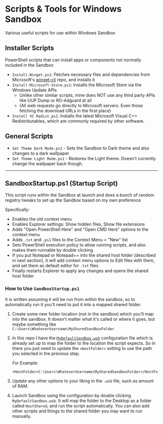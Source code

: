 # Scripts & Tools for Windows Sandbox
Various useful scripts for use within Windows Sandbox

## Installer Scripts

PowerShell scripts that can install apps or components not normally included in the Sandbox

- `Install-Winget.ps1`: Fetches necessary files and dependencies from Microsoft's [winget-cli](https://github.com/microsoft/winget-cli) repo, and installs it
- `Install-Microsoft-Store.ps1`: Installs the Microsoft Store via the Windows Update APIs
  - Unlike other similar scripts, mine does NOT use any third party APIs like UUP Dump or RG-Adguard at all
  - (All web requests go directly to Microsoft servers. Even those fetching the download URLs in the first place)
- `Install VC Redist.ps1`: Installs the latest Microsoft Visual C++ Redistributables, which are commonly required by other software.

## General Scripts

- `Set Theme Dark Mode.ps1` - Sets the Sandbox to Dark theme and also changes to a dark wallpaper
- `Set Theme Light Mode.ps1` - Restores the Light theme. Doesn't currently change the wallpaper back though.

---------

## SandboxStartup.ps1 (Startup Script)

This script runs within the Sandbox at launch and does a bunch of random registry tweaks to set up the Sandbox based on my own preference

Specifically:

- Enables the old context menu
- Enables Explorer settings: Show hidden files, Show file extensions
- Adds "Open PowerShell Here" and "Open CMD Here" options to the context menu
- Adds `.txt` and `.ps1` files to the Context Menu > "New" list
- Sets PowerShell execution policy to allow running scripts, and also makes them runnable by double clicking
- If you put Notepad or Notepad++ into the shared host folder (described in next section), it will add context menu options to Edit files with them, and set them as default editor for `.txt` files
- Finally restarts Explorer to apply any changes and opens the shared host folder


### How to Use `SandboxStartup.ps1`

It is written assuming it will be run from _within_ the sandbox, so to automatically run it you'll need to put it into a mapped shared folder.

1. Create some new folder location (not in the sandbox) which you'll map into the sandbox. It doesn't matter what it's called or where it goes, but maybe something like `C:\Users\WhateverUsername\MySharedSandboxFolder`
2. In this repo I have the  [`MyDefaultSandbox.wsb`](Sandbox%20Configurations/MyDefaultSandbox.wsb) configuration file which is already set up to map the folder to the location the script expects. So in there you just need to update the `<HostFolder>` setting to use the path you selected in the previous step. 

    For Example:
    ```
    <HostFolder>C:\Users\WhateverUsername\MySharedSandboxFolder</HostFolder>
    ```
    
3. Update any other options to your liking in the `.wsb` file, such as amount of RAM.
4. Launch Sandbox using the configuration by double clicking `MyDefaultSandbox.wsb`. It will map the folder to the Desktop as a folder called `HostShared`, and run the script automatically. You can also add other scripts and things to the shared folder you may want to run manually.


